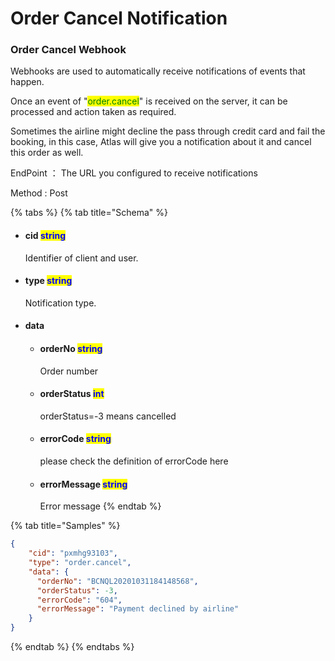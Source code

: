 # Order Cancel Notification

### Order Cancel Webhook

Webhooks are used to automatically receive notifications of events that happen.&#x20;

Once an event of "<mark style="color:green;">order.cancel</mark>" is received on the server, it can be processed and action taken as required.

Sometimes the airline might decline the pass through credit card and fail the booking, in this case, Atlas will give you a notification about it and cancel this order as well.

EndPoint ： The URL you configured to receive notifications&#x20;

Method : Post

{% tabs %}
{% tab title="Schema" %}
*   #### cid                                  <mark style="color:blue;">string</mark>                                                                                                &#x20;

    Identifier of client and user.
*   #### type                               <mark style="color:blue;">string</mark>                                                                                                 &#x20;

    Notification type.
* #### data                                                                                                                                                              <mark style="color:blue;"></mark>                                                                                      &#x20;
  *   #### orderNo                                  <mark style="color:blue;">string</mark>                                                                      &#x20;

      Order number
  *   #### orderStatus                           <mark style="color:blue;">int</mark>                                                                            &#x20;

      orderStatus=-3 means cancelled
  *   #### errorCode                               <mark style="color:blue;">string</mark>

      please check the definition of errorCode here
  *   #### errorMessage                       <mark style="color:blue;">string</mark>                                                                      &#x20;

      Error message
{% endtab %}

{% tab title="Samples" %}
```json
{
    "cid": "pxmhg93103",
    "type": "order.cancel",
    "data": {
      "orderNo": "BCNQL20201031184148568",
      "orderStatus": -3, 
      "errorCode": "604",
      "errorMessage": "Payment declined by airline"
    }
}
```
{% endtab %}
{% endtabs %}
